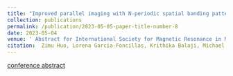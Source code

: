 ```yaml
---
title: "Improved parallel imaging with N-periodic spatial banding patterns in bSSFP"
collection: publications
permalink: /publication/2023-05-05-paper-title-number-8
date: 2023-05-04
venue: ' Abstract for International Society for Magnetic Resonance in Medicine 2023'
citation:  Zimu Huo, Lorena Garcia-Foncillas, Krithika Balaji, Michael Mendoza, Neal K Bangerter, and Peter J Lally
---
```


[conference abstract](https://submissions.mirasmart.com/ISMRM2024/Itinerary/PresentationDetail.aspx?evdid=7939)
